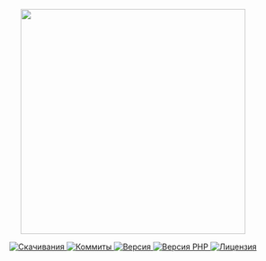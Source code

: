 <p align="center"><a href="https://www.localzet.com" target="_blank">
  <img src="https://cdn.localzet.com/assets/media/logos/ZorinProjectsSP.svg" width="400">
</a></p>

<p align="center">
  <a href="https://packagist.org/packages/triangle/database">
  <img src="https://img.shields.io/packagist/dt/triangle/database?label=%D0%A1%D0%BA%D0%B0%D1%87%D0%B8%D0%B2%D0%B0%D0%BD%D0%B8%D1%8F" alt="Скачивания">
</a>
  <a href="https://github.com/Triangle-org/Database">
  <img src="https://img.shields.io/github/commit-activity/t/Triangle-org/Database?label=%D0%9A%D0%BE%D0%BC%D0%BC%D0%B8%D1%82%D1%8B" alt="Коммиты">
</a>
  <a href="https://packagist.org/packages/triangle/database">
  <img src="https://img.shields.io/packagist/v/triangle/database?label=%D0%92%D0%B5%D1%80%D1%81%D0%B8%D1%8F" alt="Версия">
</a>
  <a href="https://packagist.org/packages/triangle/database">
  <img src="https://img.shields.io/packagist/dependency-v/triangle/database/php?label=PHP" alt="Версия PHP">
</a>
  <a href="https://github.com/Triangle-org/Database">
  <img src="https://img.shields.io/github/license/Triangle-org/Database?label=%D0%9B%D0%B8%D1%86%D0%B5%D0%BD%D0%B7%D0%B8%D1%8F" alt="Лицензия">
</a>
</p>

